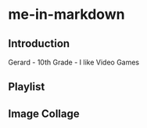# me-in-markdown

## Introduction
Gerard - 10th Grade - I like Video Games

## Playlist

## Image Collage